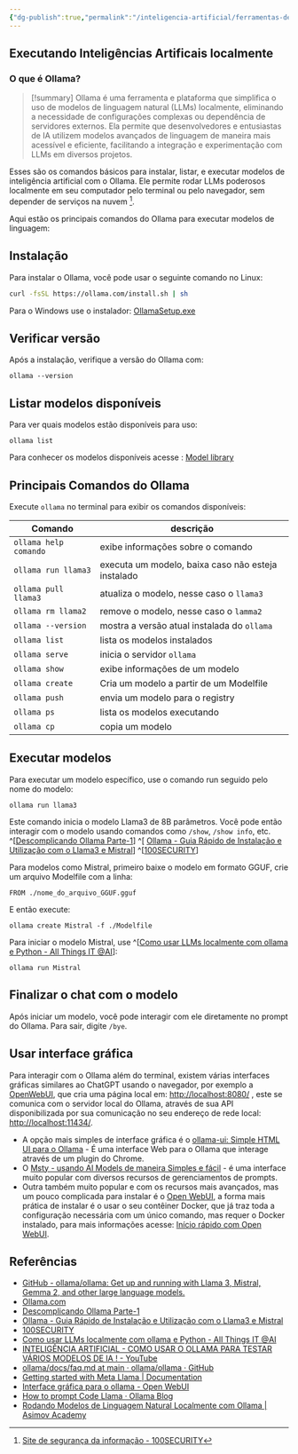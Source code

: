 ```yaml
---
{"dg-publish":true,"permalink":"/inteligencia-artificial/ferramentas-de-ia/ollama/","title":"Ollama","metatags":{"description":"simplifica o uso de modelos de linguagem natural (LLMs) localmente, eliminando a necessidade de configurações complexas ou dependência de servidores externos."},"tags":["Inteligencia-artificial","Ferramentas","Ollama","Modelos"],"updated":"2025-01-20T20:43:43.939-03:00"}
---
```



## Executando Inteligências Artificais localmente

### O que é Ollama?

>[!summary] Ollama é uma ferramenta e plataforma que simplifica o uso de modelos de linguagem natural (LLMs) localmente, eliminando a necessidade de configurações complexas ou dependência de servidores externos. Ela permite que desenvolvedores e entusiastas de IA utilizem modelos avançados de linguagem de maneira mais acessível e eficiente, facilitando a integração e experimentação com LLMs em diversos projetos.

Esses são os comandos básicos para instalar, listar, e executar modelos de inteligência artificial com o Ollama. Ele permite rodar LLMs poderosos localmente em seu computador pelo terminal ou pelo navegador, sem depender de serviços na nuvem [^1].

Aqui estão os principais comandos do Ollama para executar modelos de linguagem:

## Instalação

Para instalar o Ollama, você pode usar o seguinte comando no Linux:

```bash
curl -fsSL https://ollama.com/install.sh | sh
```

Para o Windows use o instalador: [OllamaSetup.exe](https://ollama.com/download/OllamaSetup.exe)

## Verificar versão

Após a instalação, verifique a versão do Ollama com:

```
ollama --version
```

## Listar modelos disponíveis

Para ver quais modelos estão disponíveis para uso:

```
ollama list
```

Para conhecer os modelos disponíveis acesse : [Model library](https://ollama.com/library)

## Principais Comandos do Ollama

Execute `ollama` no terminal para exibir os comandos disponíveis:

| Comando               | descrição                                          |
| --------------------- | -------------------------------------------------- |
| `ollama help comando` | exibe informações sobre o comando                  |
| `ollama run llama3`   | executa um modelo, baixa caso não esteja instalado |
| `ollama pull llama3`  | atualiza o modelo, nesse caso o `llama3`           |
| `ollama rm llama2`    | remove o modelo, nesse caso o `lamma2`             |
| `ollama --version`    | mostra a versão atual instalada do `ollama`        |
| `ollama list`         | lista os modelos instalados                        |
| `ollama serve`        | inicia o servidor `ollama`                         |
| `ollama show`         | exibe informações de um modelo                     |
| `ollama create`       | Cria um modelo a partir de um Modelfile            |
| `ollama push`         | envia um modelo para o registry                    |
| `ollama ps`           | lista os modelos executando                        |
| `ollama cp`           | copia um modelo                                    |

## Executar modelos

Para executar um modelo específico, use o comando run seguido pelo nome do modelo:

```
ollama run llama3
```

Este comando inicia o modelo Llama3 de 8B parâmetros. Você pode então interagir com o modelo usando comandos como `/show`, `/show info`, etc. ^[[Descomplicando Ollama Parte-1](https://www.linuxtips.io/blog/descomplicando-ollama-parte-1)] ^[ [Ollama - Guia Rápido de Instalação e Utilização com o Llama3 e Mistral](https://pt.linkedin.com/pulse/ollama-guia-r%C3%A1pido-de-instala%C3%A7%C3%A3o-e-utiliza%C3%A7%C3%A3o-com-o-marcos-henrique-s7mbf)] ^[[100SECURITY](https://www.100security.com.br/ollama)]

Para modelos como Mistral, primeiro baixe o modelo em formato GGUF, crie um arquivo Modelfile com a linha:

```
FROM ./nome_do_arquivo_GGUF.gguf
```

E então execute:

```
ollama create Mistral -f ./Modelfile
```

Para iniciar o modelo Mistral, use ^[[Como usar LLMs localmente com ollama e Python - All Things IT @AI](https://ai.atsit.in/pt/posts/5867642908/)]:

```
ollama run Mistral
```

## Finalizar o chat com o modelo

Após iniciar um modelo, você pode interagir com ele diretamente no prompt do Ollama. Para sair, digite `/bye`.

## Usar interface gráfica

Para interagir com o Ollama além do terminal, existem várias interfaces gráficas similares ao ChatGPT usando o navegador, por exemplo a [OpenWebUI](https://docs.openwebui.com/), que cria uma página local em: <http://localhost:8080/> , este se comunica com o servidor local do Ollama, através de sua API disponibilizada por sua comunicação no seu endereço de rede local: <http://localhost:11434/>.

- A opção mais simples de interface gráfica é o [ollama-ui: Simple HTML UI para o Ollama](https://github.com/rtcfirefly/ollama-ui) - É uma interface Web para o Ollama que interage através de um plugin do Chrome.
- O [Msty - usando AI Models de maneira Simples e fácil](https://msty.app/) - é uma interface muito popular com diversos recursos de gerenciamentos de prompts.
- Outra também muito popular e com os recursos mais avançados, mas um pouco complicada para instalar é o [Open WebUI](https://docs.openwebui.com/), a forma mais prática de instalar é o usar o seu contêiner Docker, que já traz toda a configuração necessária com um único comando, mas requer o Docker instalado, para mais informações acesse: [Início rápido com Open WebUI](https://docs.openwebui.com/getting-started/).

## Referências

- [GitHub - ollama/ollama: Get up and running with Llama 3, Mistral, Gemma 2, and other large language models.](https://github.com/ollama/ollama)
- [Ollama.com](https://ollama.com/)
- [Descomplicando Ollama Parte-1](https://www.linuxtips.io/blog/descomplicando-ollama-parte-1)
- [Ollama - Guia Rápido de Instalação e Utilização com o Llama3 e Mistral](https://pt.linkedin.com/pulse/ollama-guia-r%C3%A1pido-de-instala%C3%A7%C3%A3o-e-utiliza%C3%A7%C3%A3o-com-o-marcos-henrique-s7mbf)
- [100SECURITY](https://www.100security.com.br/ollama)
- [Como usar LLMs localmente com ollama e Python - All Things IT @AI](https://ai.atsit.in/pt/posts/5867642908/)
- [INTELIGÊNCIA ARTIFICIAL - COMO USAR O OLLAMA PARA TESTAR VÁRIOS MODELOS DE IA ! - YouTube](https://www.youtube.com/watch?v=GEwsz93VlEo)
- [ollama/docs/faq.md at main · ollama/ollama · GitHub](https://github.com/ollama/ollama/blob/main/docs/faq.md)
- [Getting started with Meta Llama | Documentation](https://llama.meta.com/docs/get-started/)
- [ Interface gráfica para o ollama - Open WebUI](https://docs.openwebui.com/)
- [How to prompt Code Llama · Ollama Blog](https://ollama.com/blog/how-to-prompt-code-llama)
- [Rodando Modelos de Linguagem Natural Localmente com Ollama | Asimov Academy](https://hub.asimov.academy/tutorial/rodando-modelos-de-linguagem-natural-localmente-com-ollama/)

[^1]: [Site de segurança da informação - 100SECURITY](https://www.100security.com.br/ollama)
